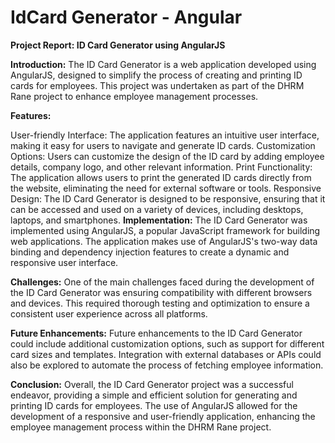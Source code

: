 # IdCard Generator - Angular
**Project Report: ID Card Generator using AngularJS**

**Introduction:**
The ID Card Generator is a web application developed using AngularJS, designed to simplify the process of creating and printing ID cards for employees. This project was undertaken as part of the DHRM Rane project to enhance employee management processes.

**Features:**

User-friendly Interface: The application features an intuitive user interface, making it easy for users to navigate and generate ID cards.
Customization Options: Users can customize the design of the ID card by adding employee details, company logo, and other relevant information.
Print Functionality: The application allows users to print the generated ID cards directly from the website, eliminating the need for external software or tools.
Responsive Design: The ID Card Generator is designed to be responsive, ensuring that it can be accessed and used on a variety of devices, including desktops, laptops, and smartphones.
**Implementation:**
The ID Card Generator was implemented using AngularJS, a popular JavaScript framework for building web applications. The application makes use of AngularJS's two-way data binding and dependency injection features to create a dynamic and responsive user interface.

**Challenges:**
One of the main challenges faced during the development of the ID Card Generator was ensuring compatibility with different browsers and devices. This required thorough testing and optimization to ensure a consistent user experience across all platforms.

**Future Enhancements:**
Future enhancements to the ID Card Generator could include additional customization options, such as support for different card sizes and templates. Integration with external databases or APIs could also be explored to automate the process of fetching employee information.

**Conclusion:**
Overall, the ID Card Generator project was a successful endeavor, providing a simple and efficient solution for generating and printing ID cards for employees. The use of AngularJS allowed for the development of a responsive and user-friendly application, enhancing the employee management process within the DHRM Rane project.




